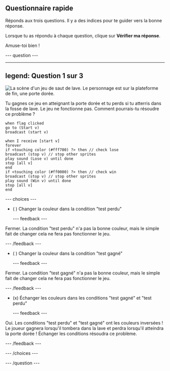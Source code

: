 ## Questionnaire rapide

Réponds aux trois questions. Il y a des indices pour te guider vers la bonne réponse.

Lorsque tu as répondu à chaque question, clique sur **Vérifier ma réponse**.

Amuse-toi bien !

--- question ---

---
legend: Question 1 sur 3
---

![La scène d'un jeu de saut de lave. Le personnage est sur la plateforme de fin, une porte dorée.](images/quiz-lava-stage.png)

Tu gagnes ce jeu en atteignant la porte dorée et tu perds si tu atterris dans la fosse de lave. Le jeu ne fonctionne pas. Comment pourrais-tu résoudre ce problème ?

```blocks3
when flag clicked
go to (Start v)
broadcast (start v)
```

```blocks3
when I receive [start v]
forever
if <touching color (#fff700) ?> then // check lose
broadcast (stop v) // stop other sprites
play sound (Lose v) until done
stop [all v]
end
if <touching color (#ff0000) ?> then // check win
broadcast (stop v) // stop other sprites
play sound (Win v) until done
stop [all v]
end
```


--- choices ---

- ( ) Changer la couleur dans la condition "test perdu"

  --- feedback ---

Fermer. La condition "test perdu" n'a pas la bonne couleur, mais le simple fait de changer cela ne fera pas fonctionner le jeu.

  --- /feedback ---

- ( ) Changer la couleur dans la condition "test gagné"

  --- feedback ---

Fermer. La condition "test gagné" n'a pas la bonne couleur, mais le simple fait de changer cela ne fera pas fonctionner le jeu.

  --- /feedback ---

- (x) Échanger les couleurs dans les conditions "test gagné" et "test perdu"

  --- feedback ---

Oui. Les conditions "test perdu" et "test gagné" ont les couleurs inversées ! Le joueur gagnera lorsqu'il tombera dans la lave et perdra lorsqu'il atteindra la porte dorée ! Échanger les conditions résoudra ce problème.

  --- /feedback ---

--- /choices ---

--- /question ---

